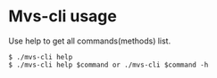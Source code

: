 # Mvs-cli usage

Use help to get all commands(methods) list.

```
$ ./mvs-cli help
$ ./mvs-cli help $command or ./mvs-cli $command -h
```

